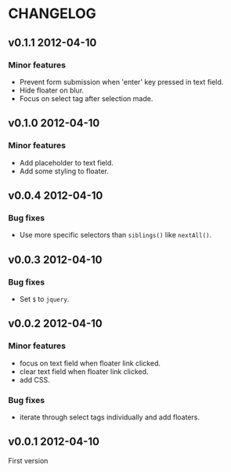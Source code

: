 # CHANGELOG

## v0.1.1 2012-04-10

### Minor features

* Prevent form submission when 'enter' key pressed in text field.
* Hide floater on blur.
* Focus on select tag after selection made.

## v0.1.0 2012-04-10

### Minor features

* Add placeholder to text field.
* Add some styling to floater.

## v0.0.4 2012-04-10

### Bug fixes

* Use more specific selectors than `siblings()` like `nextAll()`.

## v0.0.3 2012-04-10

### Bug fixes

* Set `$` to `jquery`.

## v0.0.2 2012-04-10

### Minor features

* focus on text field when floater link clicked.
* clear text field when floater link clicked.
* add CSS.

### Bug fixes

* iterate through select tags individually and add floaters.

## v0.0.1 2012-04-10

First version
